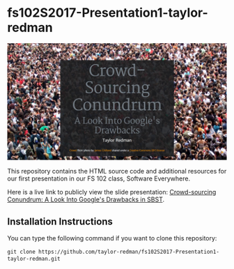 # fs102S2017-Presentation1-taylor-redman

![Sample of the FS102 Presentation](Pres1_screenshot.png)

This repository contains the HTML source code and additional resources for our first presentation in our FS 102 class, Software Everywhere.

Here is a live link to publicly view the slide presentation:
[Crowd-sourcing Conundrum: A Look Into Google's Drawbacks
in
SBST](https://rawgit.com/taylor-redman/fs102S2017-Presentation1-taylor-redman/master/sbst2016_position.html).

## Installation Instructions

You can type the following command if you want to clone this repository:

```shell
git clone https://github.com/taylor-redman/fs102S2017-Presentation1-taylor-redman.git
```
